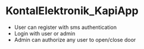 # KontalElektronik_KapiApp

- User can register with sms authentication
- Login with user or admin
- Admin can authorize any user to open/close door